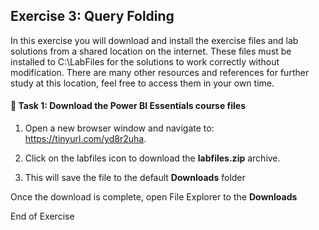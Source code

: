 Exercise 3: Query Folding 
--------------------------

In this exercise you will download and install the exercise files and lab
solutions from a shared location on the internet. These files must be installed
to C:\\LabFiles for the solutions to work correctly without modification. There
are many other resources and references for further study at this location, feel
free to access them in your own time.

####  Task 1: Download the Power BI Essentials course files

1.  Open a new browser window and navigate to: <https://tinyurl.com/yd8r2uha>.

2.  Click on the labfiles icon to download the **labfiles.zip** archive.

3.  This will save the file to the default **Downloads** folder

Once the download is complete, open File Explorer to the **Downloads**

End of Exercise
